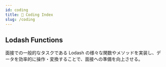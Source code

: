 ```yaml
---
id: coding
title: 📗 Coding Index
slug: /coding
---
```


## Lodash Functions

面接での一般的なタスクである Lodash の様々な関数やメソッドを実装し、データを効率的に操作・変換することで、面接への準備を向上させる。
